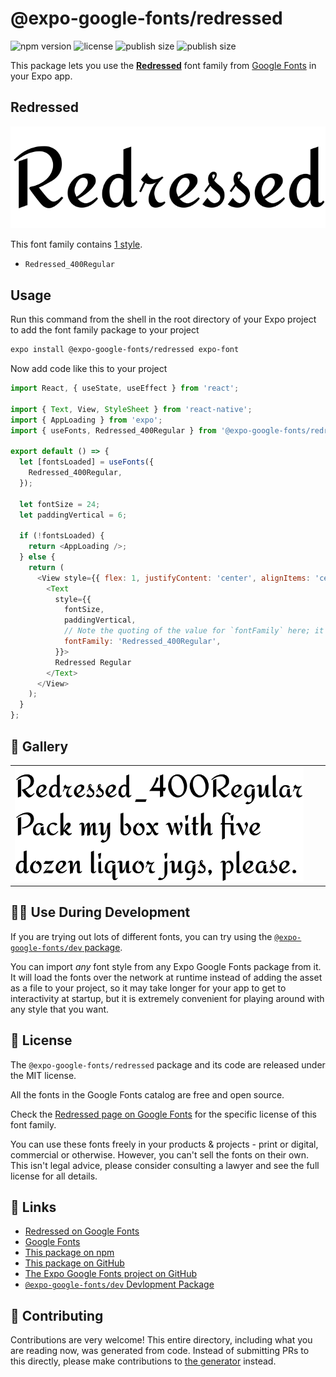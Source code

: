 # @expo-google-fonts/redressed

![npm version](https://flat.badgen.net/npm/v/@expo-google-fonts/redressed)
![license](https://flat.badgen.net/github/license/expo/google-fonts)
![publish size](https://flat.badgen.net/packagephobia/install/@expo-google-fonts/redressed)
![publish size](https://flat.badgen.net/packagephobia/publish/@expo-google-fonts/redressed)

This package lets you use the [**Redressed**](https://fonts.google.com/specimen/Redressed) font family from [Google Fonts](https://fonts.google.com/) in your Expo app.

## Redressed

![Redressed](./font-family.png)

This font family contains [1 style](#-gallery).

- `Redressed_400Regular`

## Usage

Run this command from the shell in the root directory of your Expo project to add the font family package to your project
```sh
expo install @expo-google-fonts/redressed expo-font
```

Now add code like this to your project
```js
import React, { useState, useEffect } from 'react';

import { Text, View, StyleSheet } from 'react-native';
import { AppLoading } from 'expo';
import { useFonts, Redressed_400Regular } from '@expo-google-fonts/redressed';

export default () => {
  let [fontsLoaded] = useFonts({
    Redressed_400Regular,
  });

  let fontSize = 24;
  let paddingVertical = 6;

  if (!fontsLoaded) {
    return <AppLoading />;
  } else {
    return (
      <View style={{ flex: 1, justifyContent: 'center', alignItems: 'center' }}>
        <Text
          style={{
            fontSize,
            paddingVertical,
            // Note the quoting of the value for `fontFamily` here; it expects a string!
            fontFamily: 'Redressed_400Regular',
          }}>
          Redressed Regular
        </Text>
      </View>
    );
  }
};

```

## 🔡 Gallery


||||
|-|-|-|
|![Redressed_400Regular](./Redressed_400Regular.ttf.png)||||


## 👩‍💻 Use During Development

If you are trying out lots of different fonts, you can try using the [`@expo-google-fonts/dev` package](https://github.com/expo/google-fonts/tree/master/font-packages/dev#readme).

You can import *any* font style from any Expo Google Fonts package from it. It will load the fonts
over the network at runtime instead of adding the asset as a file to your project, so it may take longer
for your app to get to interactivity at startup, but it is extremely convenient
for playing around with any style that you want.

## 📖 License

The `@expo-google-fonts/redressed` package and its code are released under the MIT license.

All the fonts in the Google Fonts catalog are free and open source.

Check the [Redressed page on Google Fonts](https://fonts.google.com/specimen/Redressed) for the specific license of this font family.

You can use these fonts freely in your products & projects - print or digital, commercial or otherwise. However, you can't sell the fonts on their own. This isn't legal advice, please consider consulting a lawyer and see the full license for all details.

## 🔗 Links

- [Redressed on Google Fonts](https://fonts.google.com/specimen/Redressed)
- [Google Fonts](https://fonts.google.com/)
- [This package on npm](https://www.npmjs.com/package/@expo-google-fonts/redressed)
- [This package on GitHub](https://github.com/expo/google-fonts/tree/master/font-packages/redressed)
- [The Expo Google Fonts project on GitHub](https://github.com/expo/google-fonts)
- [`@expo-google-fonts/dev` Devlopment Package](https://github.com/expo/google-fonts/tree/master/font-packages/dev)

## 🤝 Contributing

Contributions are very welcome! This entire directory, including what you are reading now, was generated from code. Instead of submitting PRs to this directly, please make contributions to [the generator](https://github.com/expo/google-fonts/tree/master/packages/generator) instead.
